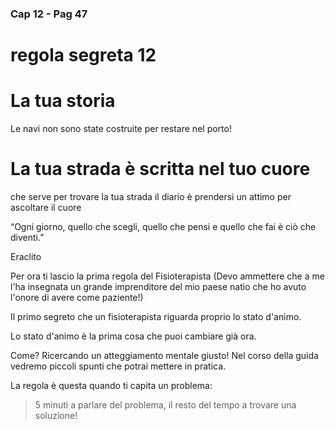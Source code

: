 ### Cap 12 - Pag 47

# regola segreta 12

# La tua storia

Le navi non sono state costruite per restare nel porto!
# La tua strada è scritta nel tuo cuore

che serve per trovare la tua strada il diario è prendersi un attimo per ascoltare il cuore

“Ogni giorno, quello che scegli, quello che pensi e quello che fai è ciò che diventi.”

Eraclito

Per ora ti lascio la prima regola del Fisioterapista (Devo ammettere che a me l'ha insegnata un grande imprenditore del mio paese natio che ho avuto l'onore di avere come paziente!)

Il primo segreto che un fisioterapista riguarda proprio lo stato d'animo.

Lo stato d'animo è la prima cosa che puoi  cambiare già ora.

Come? Ricercando un atteggiamento mentale giusto!
Nel corso della guida vedremo piccoli spunti che potrai mettere in pratica.



La regola è questa quando ti capita un problema:

> 5 minuti a parlare del problema, il resto del tempo a trovare una soluzione!

<!--stackedit_data:
eyJoaXN0b3J5IjpbLTgyMDkzODg1XX0=
-->
